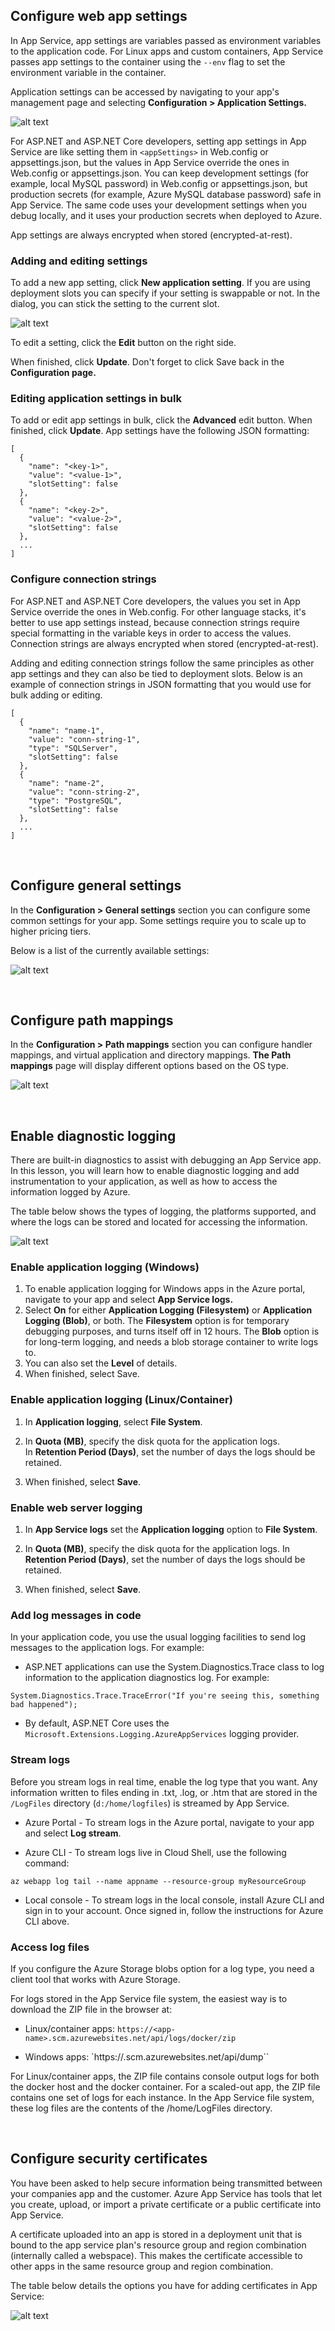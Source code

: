 ## Configure web app settings

In App Service, app settings are variables passed as environment variables to the application code. For Linux apps and custom containers, App Service passes app settings to the container using the `--env` flag to set the environment variable in the container.

Application settings can be accessed by navigating to your app's management page and selecting **Configuration > Application Settings.**

![alt text](images/Config_app_service_01.png)

For ASP.NET and ASP.NET Core developers, setting app settings in App Service are like setting them in `<appSettings>` in Web.config or appsettings.json, but the values in App Service override the ones in Web.config or appsettings.json. You can keep development settings (for example, local MySQL password) in Web.config or appsettings.json, but production secrets (for example, Azure MySQL database password) safe in App Service. The same code uses your development settings when you debug locally, and it uses your production secrets when deployed to Azure.

App settings are always encrypted when stored (encrypted-at-rest).

### Adding and editing settings

To add a new app setting, click **New application setting**. If you are using deployment slots you can specify if your setting is swappable or not. In the dialog, you can stick the setting to the current slot.

![alt text](images/Config_app_service_02.png)

To edit a setting, click the **Edit** button on the right side.

When finished, click **Update**. Don't forget to click Save back in the **Configuration page.**

### Editing application settings in bulk

To add or edit app settings in bulk, click the **Advanced** edit button. When finished, click **Update**. App settings have the following JSON formatting:

```azurecli-interactive
[
  {
    "name": "<key-1>",
    "value": "<value-1>",
    "slotSetting": false
  },
  {
    "name": "<key-2>",
    "value": "<value-2>",
    "slotSetting": false
  },
  ...
]
```

### Configure connection strings

For ASP.NET and ASP.NET Core developers, the values you set in App Service override the ones in Web.config. For other language stacks, it's better to use app settings instead, because connection strings require special formatting in the variable keys in order to access the values. Connection strings are always encrypted when stored (encrypted-at-rest).

Adding and editing connection strings follow the same principles as other app settings and they can also be tied to deployment slots. Below is an example of connection strings in JSON formatting that you would use for bulk adding or editing.

```azurecli-interactive
[
  {
    "name": "name-1",
    "value": "conn-string-1",
    "type": "SQLServer",
    "slotSetting": false
  },
  {
    "name": "name-2",
    "value": "conn-string-2",
    "type": "PostgreSQL",
    "slotSetting": false
  },
  ...
]
```

<br>

## Configure general settings

In the **Configuration > General settings** section you can configure some common settings for your app. Some settings require you to scale up to higher pricing tiers.

Below is a list of the currently available settings:

![alt text](images/Config_app_service_03.png)

<br>

## Configure path mappings

In the **Configuration > Path mappings** section you can configure handler mappings, and virtual application and directory mappings. **The Path mappings** page will display different options based on the OS type.

![alt text](images/Config_app_service_04.png)

<br>

## Enable diagnostic logging

There are built-in diagnostics to assist with debugging an App Service app. In this lesson, you will learn how to enable diagnostic logging and add instrumentation to your application, as well as how to access the information logged by Azure.

The table below shows the types of logging, the platforms supported, and where the logs can be stored and located for accessing the information.

![alt text](images/Config_app_service_05.png)

### Enable application logging (Windows)

1. To enable application logging for Windows apps in the Azure portal, navigate to your app and select **App Service logs.**
2. Select **On** for either **Application Logging (Filesystem)** or **Application Logging (Blob)**, or both. The **Filesystem** option is for temporary debugging purposes, and turns itself off in 12 hours. The **Blob** option is for long-term logging, and needs a blob storage container to write logs to.
3. You can also set the **Level** of details.
4. When finished, select Save.

### Enable application logging (Linux/Container)

1. In **Application logging**, select **File System**.

2. In **Quota (MB)**, specify the disk quota for the application logs. In **Retention Period (Days)**, set the number of days the logs should be retained.

3. When finished, select **Save**.

### Enable web server logging

1. In **App Service logs** set the **Application logging** option to **File System**.

2. In **Quota (MB)**, specify the disk quota for the application logs. In **Retention Period (Days)**, set the number of days the logs should be retained.

3. When finished, select **Save**.

### Add log messages in code

In your application code, you use the usual logging facilities to send log messages to the application logs. For example:

 * ASP.NET applications can use the System.Diagnostics.Trace class to log information to the application diagnostics log. For example:

```azurecli-interactive
System.Diagnostics.Trace.TraceError("If you're seeing this, something bad happened");
```

 * By default, ASP.NET Core uses the `Microsoft.Extensions.Logging.AzureAppServices` logging provider.

### Stream logs

Before you stream logs in real time, enable the log type that you want. Any information written to files ending in .txt, .log, or .htm that are stored in the `/LogFiles` directory (`d:/home/logfiles`) is streamed by App Service.

* Azure Portal - To stream logs in the Azure portal, navigate to your app and select **Log stream**.

* Azure CLI - To stream logs live in Cloud Shell, use the following command:

```azurecli-interactive
az webapp log tail --name appname --resource-group myResourceGroup
```

* Local console - To stream logs in the local console, install Azure CLI and sign in to your account. Once signed in, follow the instructions for Azure CLI above.

### Access log files

If you configure the Azure Storage blobs option for a log type, you need a client tool that works with Azure Storage.

For logs stored in the App Service file system, the easiest way is to download the ZIP file in the browser at:

 * Linux/container apps: `https://<app-name>.scm.azurewebsites.net/api/logs/docker/zip`

 * Windows apps: `https://<app-name>.scm.azurewebsites.net/api/dump``

For Linux/container apps, the ZIP file contains console output logs for both the docker host and the docker container. For a scaled-out app, the ZIP file contains one set of logs for each instance. In the App Service file system, these log files are the contents of the /home/LogFiles directory.

<br>

## Configure security certificates

You have been asked to help secure information being transmitted between your companies app and the customer. Azure App Service has tools that let you create, upload, or import a private certificate or a public certificate into App Service.

A certificate uploaded into an app is stored in a deployment unit that is bound to the app service plan's resource group and region combination (internally called a webspace). This makes the certificate accessible to other apps in the same resource group and region combination.

The table below details the options you have for adding certificates in App Service:

![alt text](images/Config_app_service_06.png)
